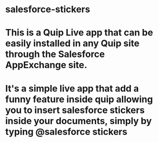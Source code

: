 # salesforce-stickers
# This is a Quip Live app that can be easily installed in any Quip site through the Salesforce AppExchange site.
# It's a simple live app that add a funny feature inside quip allowing you to insert salesforce stickers inside your documents, simply by typing @salesforce stickers